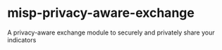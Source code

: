 # misp-privacy-aware-exchange
A privacy-aware exchange module to securely and privately share your indicators
